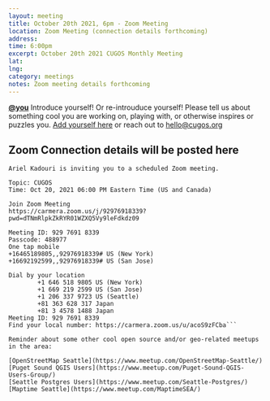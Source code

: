 ```yaml
---
layout: meeting
title: October 20th 2021, 6pm - Zoom Meeting
location: Zoom Meeting (connection details forthcoming)
address:
time: 6:00pm
excerpt: October 20th 2021 CUGOS Monthly Meeting
lat:
lng:
category: meetings
notes: Zoom meeting details forthcoming
---
```


**[@you](http://cugos.org/people/)** Introduce yourself! Or re-introuduce yourself! Please tell us about something cool you are working on, playing with, or otherwise inspires or puzzles you. [Add yourself here](https://github.com/cugos/cugos.github.com/blob/master/meetings/_posts/2021-10-20-cugos_monthly.md) or reach out to hello@cugos.org

## Zoom Connection details will be posted here

```
Ariel Kadouri is inviting you to a scheduled Zoom meeting.

Topic: CUGOS
Time: Oct 20, 2021 06:00 PM Eastern Time (US and Canada)

Join Zoom Meeting
https://carmera.zoom.us/j/92976918339?pwd=dTNmRlpkZkRYR01WZXQ5Vy9leFdkdz09

Meeting ID: 929 7691 8339
Passcode: 488977
One tap mobile
+16465189805,,92976918339# US (New York)
+16692192599,,92976918339# US (San Jose)

Dial by your location
        +1 646 518 9805 US (New York)
        +1 669 219 2599 US (San Jose)
        +1 206 337 9723 US (Seattle)
        +81 363 628 317 Japan
        +81 3 4578 1488 Japan
Meeting ID: 929 7691 8339
Find your local number: https://carmera.zoom.us/u/acoS9zFCba```

Reminder about some other cool open source and/or geo-related meetups in the area:

[OpenStreetMap Seattle](https://www.meetup.com/OpenStreetMap-Seattle/)  
[Puget Sound QGIS Users](https://www.meetup.com/Puget-Sound-QGIS-Users-Group/)  
[Seattle Postgres Users](https://www.meetup.com/Seattle-Postgres/)  
[Maptime Seattle](https://www.meetup.com/MaptimeSEA/)
